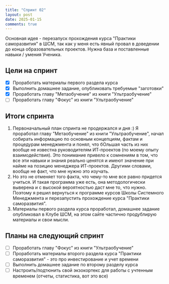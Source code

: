```yaml
---
title: "Спринт 02"
layout: post
date: 2025-01-15 
comments: true
---
```


Основная идея - перезапуск прохождения курса "Практики саморазвития" в ШСМ, так
как у меня есть явный провал в доведении до конца образовательных проектов.
Нужна база и поставленные навыки / умения Ученика.

## Цели на спринт

- [x] Проработать материалы первого раздела курса
- [x] Выполнить домашнее задание, опубликовать требуемые "заготовки"
- [x] Проработать главу "Метаобучение" из книги "Ультраобучение"
- [ ] Проработать главу "Фокус" из книги "Ультраобучение"

## Итоги спринта

1. Первоначальный план спринта не продержался и дня :) Я проработал главу
   "Метаобучение" из книги "Ультраобучение", начал собирать информацию по
   основным концепциям, фактам и процедурам менеджмента и понял, что бОльшая
   часть из них вообще не известна руководителям ИТ-проектов (по моему опыту
   взаимодействия). Это понимание привело к сомнениям в том, что все эти навыки
   и знания реально ценятся и имеют значение при найме на позицию менеджера
   ИТ-проектов. Другими словами, вообще не факт, что мне нужно это изучать.
2. Но это не отменяет того факта, что чему-то мне все равно придется учиться. И
   такая программа уже есть, она методологически выверена и с высокой
   вероятностью даст мне то, что нужно. Поэтому я решил вернуться к программе
   курсов Школы Системного Менеджмента и перезапустить прохождение курса
   "Практики саморазвития".
3. Материалы первого раздела курса проработал, домашнее задание опубликовал в
   Клубе ШСМ, на этом сайте частично продублирую материалы и свои мысли.

## Планы на следующий спринт

- [ ] Проработать главу "Фокус" из книги "Ультраобучение"
- [ ] Проработать материалы второго раздела курса "Практики саморазвития" - это
  про инвестирование и учет времени
- [ ] Выполнить домашнее задание по второму разделу курса
- [ ] Настроить/подтюнить свой экзокортекс для работы с учтенным временем
  (отчеты, статистика, вот это все)
